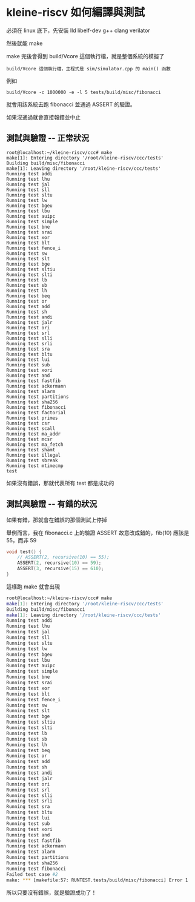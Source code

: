 # kleine-riscv 如何編譯與測試

必須在 linux 底下，先安裝 lld libelf-dev g++ clang verilator

然後就能 make

make 完後會得到 build/Vcore 這個執行檔，就是整個系統的模擬了

    build/Vcore 這個執行檔，主程式是 sim/simulator.cpp 的 main() 函數

例如

    build/Vcore -c 1000000 -e -l 5 tests/build/misc/fibonacci

就會用該系統去跑 fibonacci 並通過 ASSERT 的驗證。

如果沒通過就會直接報錯並中止

## 測試與驗證 -- 正常狀況

```
root@localhost:~/kleine-riscv/ccc# make
make[1]: Entering directory '/root/kleine-riscv/ccc/tests'
Building build/misc/fibonacci
make[1]: Leaving directory '/root/kleine-riscv/ccc/tests'
Running test addi
Running test lhu
Running test jal
Running test sll
Running test sltu
Running test lw
Running test bgeu
Running test lbu
Running test auipc
Running test simple
Running test bne
Running test srai
Running test xor
Running test blt
Running test fence_i
Running test sw
Running test slt
Running test bge
Running test sltiu
Running test slti
Running test lb
Running test sb
Running test lh
Running test beq
Running test or
Running test add
Running test sh
Running test andi
Running test jalr
Running test ori
Running test srl
Running test slli
Running test srli
Running test sra
Running test bltu
Running test lui
Running test sub
Running test xori
Running test and
Running test fastfib
Running test ackermann
Running test alarm
Running test partitions
Running test sha256
Running test fibonacci
Running test factorial
Running test primes
Running test csr
Running test scall
Running test ma_addr
Running test mcsr
Running test ma_fetch
Running test shamt
Running test illegal
Running test sbreak
Running test mtimecmp
test
```

如果沒有錯誤，那就代表所有 test 都是成功的

## 測試與驗證 -- 有錯的狀況

如果有錯，那就會在錯誤的那個測試上停掉

舉例而言，我在 fibonacci.c 上的驗證 ASSERT 故意改成錯的，fib(10) 應該是 55，而非 59

```cpp
void test() {
    // ASSERT(2, recursive(10) == 55);
    ASSERT(2, recursive(10) == 59);
    ASSERT(3, recursive(15) == 610);
}
```

這樣跑 make 就會出現

```sh
root@localhost:~/kleine-riscv/ccc# make
make[1]: Entering directory '/root/kleine-riscv/ccc/tests'
Building build/misc/fibonacci
make[1]: Leaving directory '/root/kleine-riscv/ccc/tests'
Running test addi
Running test lhu
Running test jal
Running test sll
Running test sltu
Running test lw
Running test bgeu
Running test lbu
Running test auipc
Running test simple
Running test bne
Running test srai
Running test xor
Running test blt
Running test fence_i
Running test sw
Running test slt
Running test bge
Running test sltiu
Running test slti
Running test lb
Running test sb
Running test lh
Running test beq
Running test or
Running test add
Running test sh
Running test andi
Running test jalr
Running test ori
Running test srl
Running test slli
Running test srli
Running test sra
Running test bltu
Running test lui
Running test sub
Running test xori
Running test and
Running test fastfib
Running test ackermann
Running test alarm
Running test partitions
Running test sha256
Running test fibonacci
Failed test case #2
make: *** [makefile:57: RUNTEST.tests/build/misc/fibonacci] Error 1
```

所以只要沒有錯誤，就是驗證成功了！
